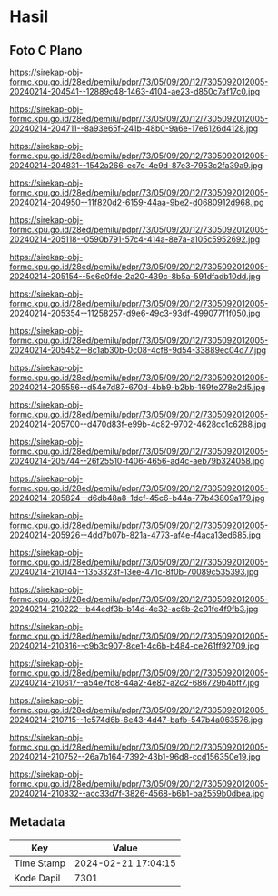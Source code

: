 # Hasil

## Foto C Plano

https://sirekap-obj-formc.kpu.go.id/28ed/pemilu/pdpr/73/05/09/20/12/7305092012005-20240214-204541--12889c48-1463-4104-ae23-d850c7af17c0.jpg

https://sirekap-obj-formc.kpu.go.id/28ed/pemilu/pdpr/73/05/09/20/12/7305092012005-20240214-204711--8a93e65f-241b-48b0-9a6e-17e6126d4128.jpg

https://sirekap-obj-formc.kpu.go.id/28ed/pemilu/pdpr/73/05/09/20/12/7305092012005-20240214-204831--1542a266-ec7c-4e9d-87e3-7953c2fa39a9.jpg

https://sirekap-obj-formc.kpu.go.id/28ed/pemilu/pdpr/73/05/09/20/12/7305092012005-20240214-204950--11f820d2-6159-44aa-9be2-d0680912d968.jpg

https://sirekap-obj-formc.kpu.go.id/28ed/pemilu/pdpr/73/05/09/20/12/7305092012005-20240214-205118--0590b791-57c4-414a-8e7a-a105c5952692.jpg

https://sirekap-obj-formc.kpu.go.id/28ed/pemilu/pdpr/73/05/09/20/12/7305092012005-20240214-205154--5e6c0fde-2a20-439c-8b5a-591dfadb10dd.jpg

https://sirekap-obj-formc.kpu.go.id/28ed/pemilu/pdpr/73/05/09/20/12/7305092012005-20240214-205354--11258257-d9e6-49c3-93df-499077f1f050.jpg

https://sirekap-obj-formc.kpu.go.id/28ed/pemilu/pdpr/73/05/09/20/12/7305092012005-20240214-205452--8c1ab30b-0c08-4cf8-9d54-33889ec04d77.jpg

https://sirekap-obj-formc.kpu.go.id/28ed/pemilu/pdpr/73/05/09/20/12/7305092012005-20240214-205556--d54e7d87-670d-4bb9-b2bb-169fe278e2d5.jpg

https://sirekap-obj-formc.kpu.go.id/28ed/pemilu/pdpr/73/05/09/20/12/7305092012005-20240214-205700--d470d83f-e99b-4c82-9702-4628cc1c6288.jpg

https://sirekap-obj-formc.kpu.go.id/28ed/pemilu/pdpr/73/05/09/20/12/7305092012005-20240214-205744--26f25510-f406-4656-ad4c-aeb79b324058.jpg

https://sirekap-obj-formc.kpu.go.id/28ed/pemilu/pdpr/73/05/09/20/12/7305092012005-20240214-205824--d6db48a8-1dcf-45c6-b44a-77b43809a179.jpg

https://sirekap-obj-formc.kpu.go.id/28ed/pemilu/pdpr/73/05/09/20/12/7305092012005-20240214-205926--4dd7b07b-821a-4773-af4e-f4aca13ed685.jpg

https://sirekap-obj-formc.kpu.go.id/28ed/pemilu/pdpr/73/05/09/20/12/7305092012005-20240214-210144--1353323f-13ee-471c-8f0b-70089c535393.jpg

https://sirekap-obj-formc.kpu.go.id/28ed/pemilu/pdpr/73/05/09/20/12/7305092012005-20240214-210222--b44edf3b-b14d-4e32-ac6b-2c01fe4f9fb3.jpg

https://sirekap-obj-formc.kpu.go.id/28ed/pemilu/pdpr/73/05/09/20/12/7305092012005-20240214-210316--c9b3c907-8ce1-4c6b-b484-ce261ff92709.jpg

https://sirekap-obj-formc.kpu.go.id/28ed/pemilu/pdpr/73/05/09/20/12/7305092012005-20240214-210617--a54e7fd8-44a2-4e82-a2c2-686729b4bff7.jpg

https://sirekap-obj-formc.kpu.go.id/28ed/pemilu/pdpr/73/05/09/20/12/7305092012005-20240214-210715--1c574d6b-6e43-4d47-bafb-547b4a063576.jpg

https://sirekap-obj-formc.kpu.go.id/28ed/pemilu/pdpr/73/05/09/20/12/7305092012005-20240214-210752--26a7b164-7392-43b1-96d8-ccd156350e19.jpg

https://sirekap-obj-formc.kpu.go.id/28ed/pemilu/pdpr/73/05/09/20/12/7305092012005-20240214-210832--acc33d7f-3826-4568-b6b1-ba2559b0dbea.jpg


## Metadata

| Key        | Value               |
| ---------- | ------------------- |
| Time Stamp | 2024-02-21 17:04:15 |
| Kode Dapil | 7301                |



